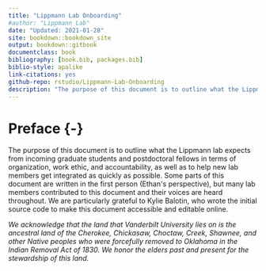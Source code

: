 ```yaml
---
title: "Lippmann Lab Onboarding"
#author: "Lippmann Lab"
date: "Updated: 2021-01-28"
site: bookdown::bookdown_site
output: bookdown::gitbook
documentclass: book
bibliography: [book.bib, packages.bib]
biblio-style: apalike
link-citations: yes
github-repo: rstudio/Lippmann-Lab-Onboarding
description: "The purpose of this document is to outline what the Lippmann lab expects from incoming graduate students and postdoctoral fellows in terms of organization, work ethic, and accountability, as well as to help new lab members get integrated as quickly as possible."
---
```


# Preface {-}

The purpose of this document is to outline what the Lippmann lab expects from incoming graduate students and postdoctoral fellows in terms of organization, work ethic, and accountability, as well as to help new lab members get integrated as quickly as possible. Some parts of this document are written in the first person (Ethan's perspective), but many lab members contributed to this document and their voices are heard throughout. We are particularly grateful to Kylie Balotin, who wrote the initial source code to make this document accessible and editable online.


*We acknowledge that the land that Vanderbilt University lies on is the ancestral land of the Cherokee, Chickasaw, Choctaw, Creek, Shawnee, and other Native peoples who were forcefully removed to Oklahoma in the Indian Removal Act of 1830. We honor the elders past and present for the stewardship of this land.*



